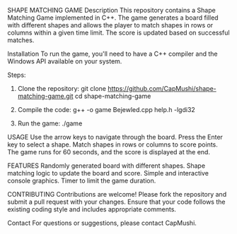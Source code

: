 SHAPE MATCHING GAME
Description
This repository contains a Shape Matching Game implemented in C++. The game generates a board filled with different shapes and allows the player to match shapes in rows or columns within a given time limit. The score is updated based on successful matches.

Installation
To run the game, you'll need to have a C++ compiler and the Windows API available on your system.

Steps:
1. Clone the repository:
   git clone https://github.com/CapMushi/shape-matching-game.git
   cd shape-matching-game

2. Compile the code:
   g++ -o game Bejewled.cpp help.h -lgdi32
   
3. Run the game:
  ./game

USAGE
Use the arrow keys to navigate through the board.
Press the Enter key to select a shape.
Match shapes in rows or columns to score points.
The game runs for 60 seconds, and the score is displayed at the end.

FEATURES
Randomly generated board with different shapes.
Shape matching logic to update the board and score.
Simple and interactive console graphics.
Timer to limit the game duration.

CONTRIBUTING
Contributions are welcome! Please fork the repository and submit a pull request with your changes. Ensure that your code follows the existing coding style and includes appropriate comments.

Contact
For questions or suggestions, please contact CapMushi.



